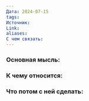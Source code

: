 ```yaml
---
Дата: 2024-07-15
tags: 
Источник: 
Link: 
aliases: 
С чем связать:
---
```

### Основная мысль:
### К чему относится:
### Что потом с ней сделать:
